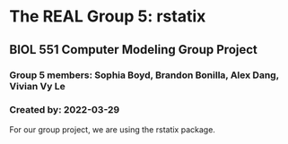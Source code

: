# The REAL Group 5: rstatix
## BIOL 551 Computer Modeling Group Project
### Group 5 members: Sophia Boyd, Brandon Bonilla, Alex Dang, Vivian Vy Le
### Created by: 2022-03-29

For our group project, we are using the rstatix package. 